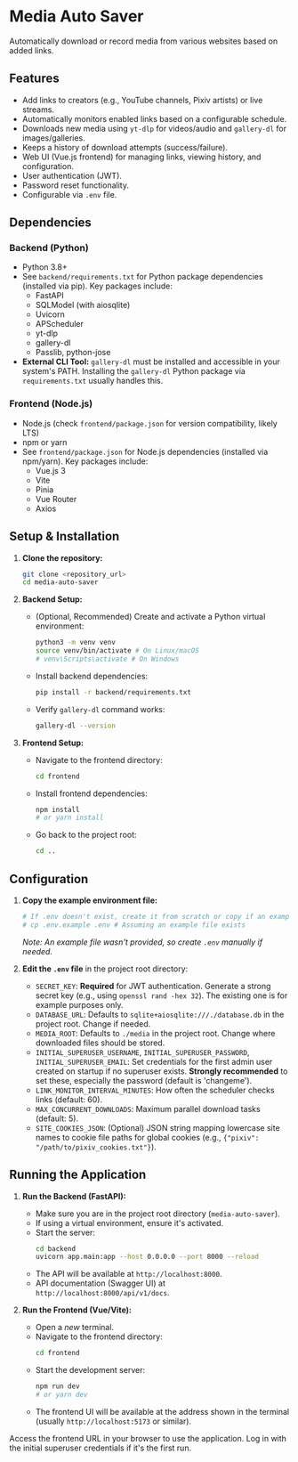 # Media Auto Saver

Automatically download or record media from various websites based on added links.

## Features

*   Add links to creators (e.g., YouTube channels, Pixiv artists) or live streams.
*   Automatically monitors enabled links based on a configurable schedule.
*   Downloads new media using `yt-dlp` for videos/audio and `gallery-dl` for images/galleries.
*   Keeps a history of download attempts (success/failure).
*   Web UI (Vue.js frontend) for managing links, viewing history, and configuration.
*   User authentication (JWT).
*   Password reset functionality.
*   Configurable via `.env` file.

## Dependencies

### Backend (Python)

*   Python 3.8+
*   See `backend/requirements.txt` for Python package dependencies (installed via pip). Key packages include:
    *   FastAPI
    *   SQLModel (with aiosqlite)
    *   Uvicorn
    *   APScheduler
    *   yt-dlp
    *   gallery-dl
    *   Passlib, python-jose
*   **External CLI Tool:** `gallery-dl` must be installed and accessible in your system's PATH. Installing the `gallery-dl` Python package via `requirements.txt` usually handles this.

### Frontend (Node.js)

*   Node.js (check `frontend/package.json` for version compatibility, likely LTS)
*   npm or yarn
*   See `frontend/package.json` for Node.js dependencies (installed via npm/yarn). Key packages include:
    *   Vue.js 3
    *   Vite
    *   Pinia
    *   Vue Router
    *   Axios

## Setup & Installation

1.  **Clone the repository:**
    ```bash
    git clone <repository_url>
    cd media-auto-saver
    ```

2.  **Backend Setup:**
    *   (Optional, Recommended) Create and activate a Python virtual environment:
        ```bash
        python3 -m venv venv
        source venv/bin/activate # On Linux/macOS
        # venv\Scripts\activate # On Windows
        ```
    *   Install backend dependencies:
        ```bash
        pip install -r backend/requirements.txt
        ```
    *   Verify `gallery-dl` command works:
        ```bash
        gallery-dl --version
        ```

3.  **Frontend Setup:**
    *   Navigate to the frontend directory:
        ```bash
        cd frontend
        ```
    *   Install frontend dependencies:
        ```bash
        npm install
        # or yarn install
        ```
    *   Go back to the project root:
        ```bash
        cd ..
        ```

## Configuration

1.  **Copy the example environment file:**
    ```bash
    # If .env doesn't exist, create it from scratch or copy if an example exists
    # cp .env.example .env # Assuming an example file exists
    ```
    *Note: An example file wasn't provided, so create `.env` manually if needed.*

2.  **Edit the `.env` file** in the project root directory:
    *   `SECRET_KEY`: **Required** for JWT authentication. Generate a strong secret key (e.g., using `openssl rand -hex 32`). The existing one is for example purposes only.
    *   `DATABASE_URL`: Defaults to `sqlite+aiosqlite:///./database.db` in the project root. Change if needed.
    *   `MEDIA_ROOT`: Defaults to `./media` in the project root. Change where downloaded files should be stored.
    *   `INITIAL_SUPERUSER_USERNAME`, `INITIAL_SUPERUSER_PASSWORD`, `INITIAL_SUPERUSER_EMAIL`: Set credentials for the first admin user created on startup if no superuser exists. **Strongly recommended** to set these, especially the password (default is 'changeme').
    *   `LINK_MONITOR_INTERVAL_MINUTES`: How often the scheduler checks links (default: 60).
    *   `MAX_CONCURRENT_DOWNLOADS`: Maximum parallel download tasks (default: 5).
    *   `SITE_COOKIES_JSON`: (Optional) JSON string mapping lowercase site names to cookie file paths for global cookies (e.g., `{"pixiv": "/path/to/pixiv_cookies.txt"}`).

## Running the Application

1.  **Run the Backend (FastAPI):**
    *   Make sure you are in the project root directory (`media-auto-saver`).
    *   If using a virtual environment, ensure it's activated.
    *   Start the server:
        ```bash
        cd backend
        uvicorn app.main:app --host 0.0.0.0 --port 8000 --reload
        ```
    *   The API will be available at `http://localhost:8000`.
    *   API documentation (Swagger UI) at `http://localhost:8000/api/v1/docs`.

2.  **Run the Frontend (Vue/Vite):**
    *   Open a *new* terminal.
    *   Navigate to the frontend directory:
        ```bash
        cd frontend
        ```
    *   Start the development server:
        ```bash
        npm run dev
        # or yarn dev
        ```
    *   The frontend UI will be available at the address shown in the terminal (usually `http://localhost:5173` or similar).

Access the frontend URL in your browser to use the application. Log in with the initial superuser credentials if it's the first run.
